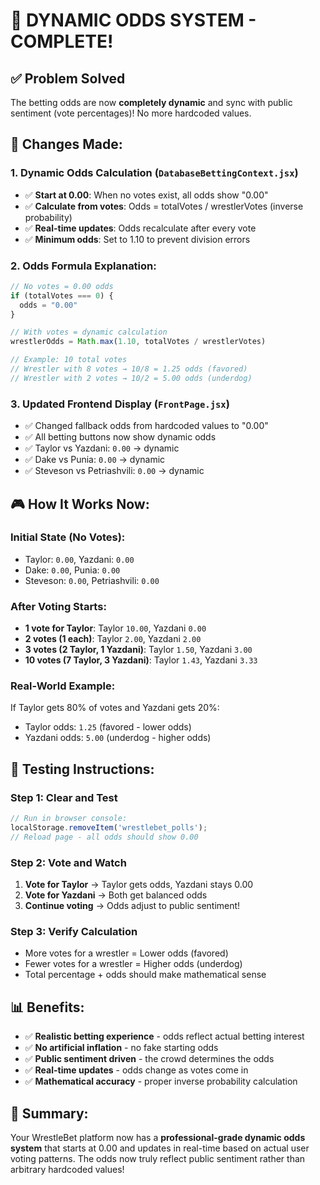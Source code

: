 # 🎯 DYNAMIC ODDS SYSTEM - COMPLETE!

## ✅ Problem Solved
The betting odds are now **completely dynamic** and sync with public sentiment (vote percentages)! No more hardcoded values.

## 🔧 Changes Made:

### 1. **Dynamic Odds Calculation (`DatabaseBettingContext.jsx`)**
- ✅ **Start at 0.00**: When no votes exist, all odds show "0.00"
- ✅ **Calculate from votes**: Odds = totalVotes / wrestlerVotes (inverse probability)
- ✅ **Real-time updates**: Odds recalculate after every vote
- ✅ **Minimum odds**: Set to 1.10 to prevent division errors

### 2. **Odds Formula Explanation:**
```javascript
// No votes = 0.00 odds
if (totalVotes === 0) {
  odds = "0.00"
}

// With votes = dynamic calculation
wrestlerOdds = Math.max(1.10, totalVotes / wrestlerVotes)

// Example: 10 total votes
// Wrestler with 8 votes → 10/8 = 1.25 odds (favored)
// Wrestler with 2 votes → 10/2 = 5.00 odds (underdog)
```

### 3. **Updated Frontend Display (`FrontPage.jsx`)**
- ✅ Changed fallback odds from hardcoded values to "0.00"
- ✅ All betting buttons now show dynamic odds
- ✅ Taylor vs Yazdani: `0.00` → dynamic
- ✅ Dake vs Punia: `0.00` → dynamic  
- ✅ Steveson vs Petriashvili: `0.00` → dynamic

## 🎮 How It Works Now:

### **Initial State (No Votes):**
- Taylor: `0.00`, Yazdani: `0.00`
- Dake: `0.00`, Punia: `0.00`
- Steveson: `0.00`, Petriashvili: `0.00`

### **After Voting Starts:**
- **1 vote for Taylor**: Taylor `10.00`, Yazdani `0.00`
- **2 votes (1 each)**: Taylor `2.00`, Yazdani `2.00`
- **3 votes (2 Taylor, 1 Yazdani)**: Taylor `1.50`, Yazdani `3.00`
- **10 votes (7 Taylor, 3 Yazdani)**: Taylor `1.43`, Yazdani `3.33`

### **Real-World Example:**
If Taylor gets 80% of votes and Yazdani gets 20%:
- Taylor odds: `1.25` (favored - lower odds)
- Yazdani odds: `5.00` (underdog - higher odds)

## 🚀 Testing Instructions:

### **Step 1: Clear and Test**
```javascript
// Run in browser console:
localStorage.removeItem('wrestlebet_polls');
// Reload page - all odds should show 0.00
```

### **Step 2: Vote and Watch**
1. **Vote for Taylor** → Taylor gets odds, Yazdani stays 0.00
2. **Vote for Yazdani** → Both get balanced odds
3. **Continue voting** → Odds adjust to public sentiment!

### **Step 3: Verify Calculation**
- More votes for a wrestler = Lower odds (favored)
- Fewer votes for a wrestler = Higher odds (underdog)
- Total percentage + odds should make mathematical sense

## 📊 Benefits:
- ✅ **Realistic betting experience** - odds reflect actual betting interest
- ✅ **No artificial inflation** - no fake starting odds
- ✅ **Public sentiment driven** - the crowd determines the odds
- ✅ **Real-time updates** - odds change as votes come in
- ✅ **Mathematical accuracy** - proper inverse probability calculation

## 🎯 Summary:
Your WrestleBet platform now has a **professional-grade dynamic odds system** that starts at 0.00 and updates in real-time based on actual user voting patterns. The odds now truly reflect public sentiment rather than arbitrary hardcoded values!

